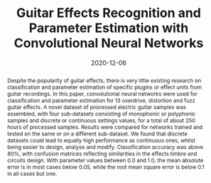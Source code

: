 ---
layout          : default-publication
title           : "Guitar Effects Recognition and Parameter Estimation with Convolutional Neural Networks"
collection      : publications
permalink       : /publications/2020-12-06-comunita2020guitarfx

abstract        : "Despite the popularity of guitar effects, there is very little existing research on classification and parameter estimation of specific plugins or effect units from guitar recordings. In this paper, convolutional neural networks were used for classification and parameter estimation for 13 overdrive, distortion and fuzz guitar effects. A novel dataset of processed electric guitar samples was assembled, with four sub-datasets consisting of monophonic or polyphonic samples and discrete or continuous settings values, for a total of about 250 hours of processed samples. Results were compared for networks trained and tested on the same or on a different sub-dataset. We found that discrete datasets could lead to equally high performance as continuous ones, whilst being easier to design, analyse and modify. Classification accuracy was above 80%, with confusion matrices reflecting similarities in the effects timbre and circuits design. With parameter values between 0.0 and 1.0, the mean absolute error is in most cases below 0.05, while the root mean square error is below 0.1 in all cases but one."

date            : 2020-12-06
venue           : 'arXiv preprint arXiv:2012.03216'
paperurl        : '/files/comunita2020guitarfx-paper.pdf'
image           : 
imagewidth      : 80.0
poster          : 
presentation    : 
code            : 'https://github.com/mcomunita/gfx_classifier'
codename        : 'https://github.com/mcomunita/gfx_classifier'
data            : 'https://zenodo.org/search?page=1&size=20&q=GUITAR-FX-DIST'
dataname        : 'GUITAR-FX-DIST'
webpage         : 'https://mcomunita.github.io/gfx-classifier_page/'
webpagename     : 'https://mcomunita.github.io/gfx-classifier_page/'
categories      :  
citation        : 'Comunità, M., Stowell, D., Reiss, Joshua D. <b>"Guitar Effects Recognition and Parameter Estimation with Convolutional Neural Networks"</b> - <i>arXiv preprint arXiv:2012.03216</i>'
author_profile  : true
---